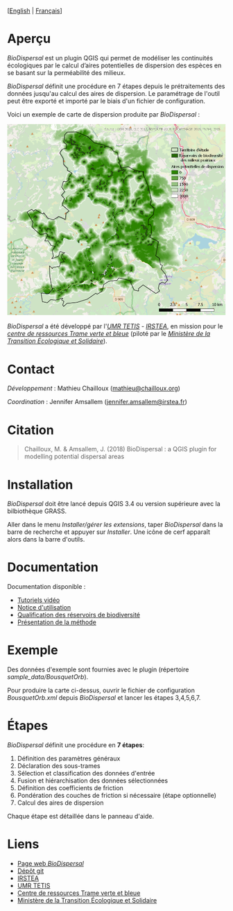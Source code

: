 
[[English](https://github.com/MathieuChailloux/BioDispersal/blob/master/docs/drafts/README.md) | [Français](https://github.com/MathieuChailloux/BioDispersal/blob/master/docs/drafts/README_fr.md)]

# Aperçu

*BioDispersal* est un plugin QGIS qui permet de modéliser les continuités écologiques par le calcul d’aires potentielles de dispersion des espèces en se basant sur la perméabilité des milieux.

*BioDispersal* définit une procédure en 7 étapes depuis le prétraitements des données jusqu'au calcul des aires de dispersion.
Le paramétrage de l'outil peut être exporté et importé par le biais d'un fichier de configuration.

Voici un exemple de carte de dispersion produite par *BioDispersal* :

![dispEx](/docs/pictures/BioDispersalExamplePicture.png)

*BioDispersal* a été développé par l'[*UMR TETIS*](https://www.umr-tetis.fr) - [*IRSTEA*](http://www.irstea.fr), 
en mission pour le [*centre de ressources Trame verte et bleue*](http://www.trameverteetbleue.fr/) 
(piloté par le [*Ministère de la Transition Écologique et Solidaire*](https://www.ecologique-solidaire.gouv.fr/)).

# Contact

*Développement* : Mathieu Chailloux (mathieu@chailloux.org)

*Coordination* : Jennifer Amsallem (jennifer.amsallem@irstea.fr)
    
# Citation

> Chailloux, M. & Amsallem, J. (2018) BioDispersal : a QGIS plugin for modelling potential dispersal areas

# Installation

*BioDispersal* doit être lancé depuis QGIS 3.4 ou version supérieure avec la bilbiothèque GRASS.

Aller dans le menu *Installer/gérer les extensions*, taper *BioDispersal* dans la barre de recherche et appuyer sur *Installer*. Une icône de cerf apparaît alors dans la barre d'outils.

# Documentation

Documentation disponible :
 - [Tutoriels vidéo](https://www.youtube.com/playlist?list=PL0Wd1JAi6QuHdwALwwJqj5TcfNYvjRbcs)
 - [Notice d'utilisation](https://github.com/MathieuChailloux/BioDispersal/blob/master/docs/fr/NoticeUtilisation_BioDispersal_v1.1.pdf)
 - [Qualification des réservoirs de biodiversité](https://github.com/MathieuChailloux/BioDispersal/blob/master/docs/fr/QualifPatch.pdf)
 - [Présentation de la méthode](https://www.umr-tetis.fr/jdownloads/plateformes/MethodePermeabiliteMilieux.pdf)

# Exemple

Des données d'exemple sont fournies avec le plugin (répertoire *sample_data/BousquetOrb*).

Pour produire la carte ci-dessus, ouvrir le fichier de configuration *BousquetOrb.xml* depuis *BioDispersal* et lancer les étapes 3,4,5,6,7.
 
# Étapes

*BioDispersal* définit une procédure en **7 étapes**:
 1. Définition des paramètres généraux
 2. Déclaration des sous-trames
 3. Sélection et classification des données d'entrée
 4. Fusion et hiérarchisation des données sélectionnées
 5. Définition des coefficients de friction
 6. Pondération des couches de friction si nécessaire (étape optionnelle)
 7. Calcul des aires de dispersion
    
Chaque étape est détaillée dans le panneau d'aide.
    
# Liens
 - [Page web *BioDispersal*](https://www.umr-tetis.fr/index.php/fr/production/donnees-et-plateformes/plateformes/415-biodispersal)
 - [Dépôt git](https://github.com/MathieuChailloux/BioDispersal)
 - [IRSTEA](http://www.irstea.fr)
 - [UMR TETIS](https://www.umr-tetis.fr)
 - [Centre de ressources Trame verte et bleue](http://www.trameverteetbleue.fr/)
 - [Ministère de la Transition Écologique et Solidaire](https://www.ecologique-solidaire.gouv.fr/)

